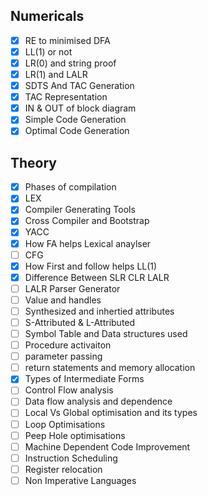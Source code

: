 ## Numericals 
- [x] RE to minimised DFA
- [x] LL(1) or not
- [x] LR(0) and string proof
- [x] LR(1) and LALR
- [x] SDTS And TAC Generation
- [x] TAC Representation
- [x] IN & OUT of block diagram
- [x] Simple Code Generation
- [x] Optimal Code Generation

## Theory
- [x] Phases of compilation
- [x] LEX
- [x] Compiler Generating Tools
- [x] Cross Compiler and Bootstrap
- [x] YACC
- [x] How FA helps Lexical anaylser
- [ ] CFG
- [x] How First and follow helps LL(1)
- [x] Difference Between SLR CLR LALR
- [ ] LALR Parser Generator
- [ ] Value and handles
- [ ] Synthesized and inhertied attributes
- [ ] S-Attributed & L-Attributed
- [ ] Symbol Table and Data structures used
- [ ] Procedure activaiton
- [ ] parameter passing
- [ ] return statements and memory allocation
- [x] Types of Intermediate Forms
- [ ] Control Flow analysis
- [ ] Data flow analysis and dependence
- [ ] Local Vs Global optimisation and its types
- [ ] Loop Optimisations
- [ ] Peep Hole optimisations
- [ ] Machine Dependent Code Improvement
- [ ] Instruction Scheduling
- [ ] Register relocation
- [ ] Non Imperative Languages